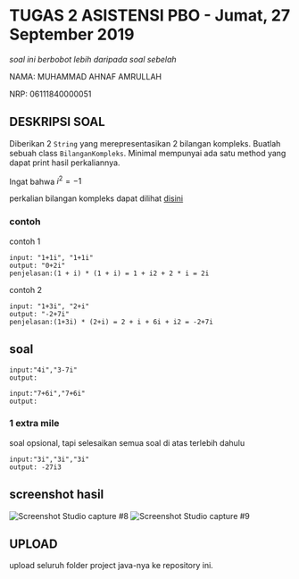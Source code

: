 # TUGAS 2 ASISTENSI PBO - Jumat, 27 September 2019
*soal ini berbobot lebih daripada soal sebelah*

NAMA: MUHAMMAD AHNAF AMRULLAH

NRP: 06111840000051


## DESKRIPSI SOAL
Diberikan 2 `String` yang merepresentasikan 2 bilangan kompleks.
Buatlah sebuah class `BilanganKompleks`. Minimal mempunyai ada satu method yang dapat print hasil perkaliannya.

Ingat bahwa $i^2=-1$

perkalian bilangan kompleks dapat dilihat [disini](https://www.khanacademy.org/math/algebra2/x2ec2f6f830c9fb89:complex/x2ec2f6f830c9fb89:complex-mul/a/multiplying-complex-numbers)

### contoh
contoh 1
```
input: "1+1i", "1+1i"
output: "0+2i"
penjelasan:(1 + i) * (1 + i) = 1 + i2 + 2 * i = 2i
```

contoh 2
```
input: "1+3i", "2+i"
output: "-2+7i"
penjelasan:(1+3i) * (2+i) = 2 + i + 6i + i2 = -2+7i
```

## soal
```
input:"4i","3-7i"
output:
```

```
input:"7+6i","7+6i"
output:
```

### 1 extra mile
soal opsional, tapi selesaikan semua soal di atas terlebih dahulu
```
input:"3i","3i","3i"
output: -27i3
```

## screenshot hasil
![Screenshot Studio capture #8](https://user-images.githubusercontent.com/55898087/66190894-4571cb80-e6b7-11e9-8e88-9f700a4b4059.png)
![Screenshot Studio capture #9](https://user-images.githubusercontent.com/55898087/66190906-4b67ac80-e6b7-11e9-99b0-37e6e3b70649.png)


## UPLOAD
upload seluruh folder project java-nya ke repository ini.
